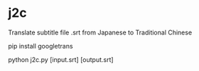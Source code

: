 # j2c
Translate subtitle file .srt from Japanese to Traditional Chinese

pip install googletrans

python j2c.py [input.srt] [output.srt]
